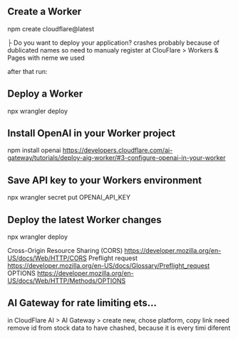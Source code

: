 ## Create a Worker
npm create cloudflare@latest


├ Do you want to deploy your application?
crashes probably because of dublicated names
so need to manualy register at ClouFlare > Workers & Pages with neme we used

after that run: 
## Deploy a Worker
npx wrangler deploy

## Install OpenAI in your Worker project
npm install openai
https://developers.cloudflare.com/ai-gateway/tutorials/deploy-aig-worker/#3-configure-openai-in-your-worker

## Save API key to your Workers environment
npx wrangler secret put OPENAI_API_KEY

## Deploy the latest Worker changes
npx wrangler deploy 

Cross-Origin Resource Sharing (CORS)
https://developer.mozilla.org/en-US/docs/Web/HTTP/CORS
Preflight request
https://developer.mozilla.org/en-US/docs/Glossary/Preflight_request
OPTIONS
https://developer.mozilla.org/en-US/docs/Web/HTTP/Methods/OPTIONS

## AI Gateway for rate limiting ets...
in CloudFlare AI > AI Gateway > create new, chose platform, copy link
need remove id from stock data to have chashed, because it is every timi diferent